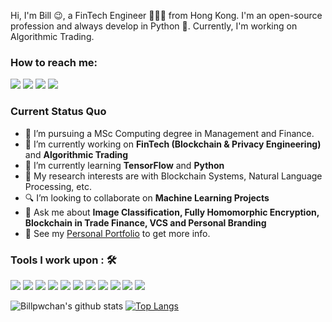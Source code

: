 Hi, I'm Bill 😉, a FinTech Engineer 👨🏻‍💻 from Hong Kong. I'm an open-source profession and always develop in Python 🐍. Currently, I'm working on Algorithmic Trading.

### How to reach me: 
<a href="mailto: billpwchan@hotmail.com">
<img src="https://img.shields.io/badge/-billpwchan%40hotmail.com-7B83EB?&style=for-the-badge&logo=Microsoft-outlook&logoColor=white" ></a>  <a  href="https://www.instagram.com/billpwchan/">   <img src="https://img.shields.io/badge/@billpwchan_-%23E4405F.svg?&style=for-the-badge&logo=instagram&logoColor=white"></a>  <a href="https://www.linkedin.com/in/billpwchan1998/"><img src="https://img.shields.io/badge/billpwchan-%230077B5.svg?&style=for-the-badge&logo=linkedin&logoColor=white" ></a>  <a  href="https://www.billpwchan.com/"><img src="https://img.shields.io/badge/billpwchan.com-%2312100E.svg?&style=for-the-badge&logo=safari&logoColor=white"></a>

### Current Status Quo

- 💼 I’m pursuing a MSc Computing degree in Management and Finance.
- 🔭 I’m currently working on <strong>FinTech (Blockchain & Privacy Engineering)</strong> and <strong>Algorithmic Trading</strong>
- 🌱 I’m currently learning <strong>TensorFlow</strong> and <strong>Python</strong>
- 🤔 My research interests are with Blockchain Systems, Natural Language Processing, etc.
- 🔍 I’m looking to collaborate on <strong>Machine Learning Projects</strong>
- 💬 Ask me about <strong>Image Classification, Fully Homomorphic Encryption, Blockchain in Trade Finance, VCS and Personal Branding</strong>
- 👀 See my [Personal Portfolio](https://www.billpwchan.com) to get more info.

### Tools I work upon : 🛠

<img src="https://img.shields.io/badge/Java%20-%23E00033.svg?&style=for-the-badge&logo=java&logoColor=white">   <img src="https://img.shields.io/badge/python%20-%2314354C.svg?&style=for-the-badge&logo=python&logoColor=white">   <img src="https://img.shields.io/badge/c++%20-%2300599C.svg?&style=for-the-badge&logo=c%2B%2B&logoColor=white">   <img src="https://img.shields.io/badge/javascript%20-%23323330.svg?&style=for-the-badge&logo=javascript&logoColor=%23F7DF1E">   <img src="https://img.shields.io/badge/html5%20-%23E34F26.svg?&style=for-the-badge&logo=html5&logoColor=white">   <img src="https://img.shields.io/badge/css3%20-%231572B6.svg?&style=for-the-badge&logo=css3&logoColor=white">   <img src="https://img.shields.io/badge/react%20-%2320232a.svg?&style=for-the-badge&logo=react&logoColor=%2361DAFB">   <img src="https://img.shields.io/badge/tensorflow%20-%23FF6F00.svg?&style=for-the-badge&logo=tensorflow&logoColor=white">   <img src="https://img.shields.io/badge/git%20-%23F05033.svg?&style=for-the-badge&logo=git&logoColor=white"/>   <img src="http://img.shields.io/badge/-VS%20Code-000000?style=for-the-badge&logo=Visual-studio-code&logoColor=blue">   <img src="http://img.shields.io/badge/-PyCharm-000040?style=for-the-badge&logo=Pycharm&logoColor=yellow">

![Billpwchan's github stats](https://github-readme-stats.vercel.app/api?username=billpwchan&show_icons=true&count_private=true&hide=stars&include_all_commits=true&theme=material-palenight)
[![Top Langs](https://github-readme-stats.vercel.app/api/top-langs/?username=billpwchan&langs_count=8&layout=compact&theme=material-palenight)](https://github.com/billpwchan/github-readme-stats)
